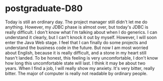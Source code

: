 # postgraduate-D80
Today is still an ordinary day. The project manager still didn't let me do anything. However, my JDBC phase is almost over, but today's JDBC is really difficult. I don't know what I'm talking about when I do generics. I can understand it clearly, but I can't knock it out by myself. However, I will soon enter the Java Web stage. I feel that I can finally do some projects and understand the business code in the future. But now I am most worried about English, because it is really difficult, and a stone in my heart still hasn't landed. To be honest, this feeling is very uncomfortable, I don't know how long this uncomfortable state will last. I think it may be about two years. When I find a job, I will really show my anxiety. It's very bitter, really bitter. The major of computer is really not readable by ordinary people.
